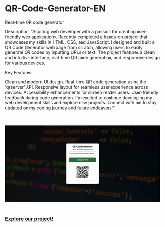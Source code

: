 # QR-Code-Generator-EN
 Real-time QR code generator

 Description:
"Aspiring web developer with a passion for creating user-friendly web applications. Recently completed a hands-on project that showcases my skills in HTML, CSS, and JavaScript. I designed and built a QR Code Generator web page from scratch, allowing users to easily generate QR codes by inputting URLs or text. The project features a clean and intuitive interface, real-time QR code generation, and responsive design for various devices.

Key Features:

Clean and modern UI design.
Real-time QR code generation using the 'qrserver' API.
Responsive layout for seamless user experience across devices.
Accessibility enhancements for screen reader users.
User-friendly feedback during code generation.
I'm excited to continue developing my web development skills and explore new projects. Connect with me to stay updated on my coding journey and future endeavors!"

<br>
<br>
<img src="./img/1.png">

<br>
<br>
<h3><a href="https://jcizidrosilva.github.io/QR-Code-Generator-EN/" target="_blank">Explore our project!</a></h3>
